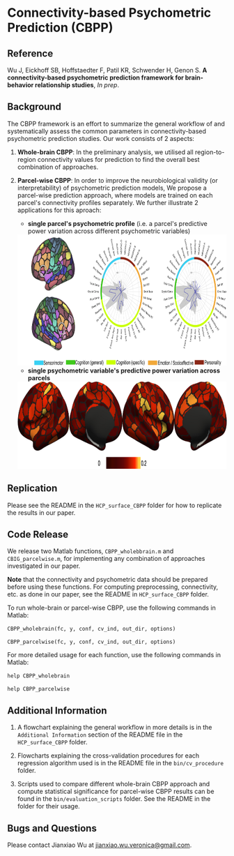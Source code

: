 # Connectivity-based Psychometric Prediction (CBPP)

## Reference

Wu J, Eickhoff SB, Hoffstaedter F, Patil KR, Schwender H, Genon S. **A connectivity-based psychometric prediction framework for brain-behavior relationship studies**, *In prep*.

## Background

The CBPP framework is an effort to summarize the general workflow of and systematically assess the common parameters in connectivity-based psychometric prediction studies. Our work consists of 2 aspects:

1. **Whole-brain CBPP**: In the preliminary analysis, we utilised all region-to-region connectivity values for prediction to find the overall best combination of approaches.

2. **Parcel-wise CBPP**: In order to improve the neurobiological validity (or interpretability) of psychometric prediction models, We propose a parcel-wise prediction approach, where models are trained on each parcel's connectivity profiles separately. We further illustrate 2 applications for this aproach:

    - **single parcel's psychometric profile** (i.e. a parcel's predictive power variation across different psychometric variables)
    <img src="bin/images/root_readme_img1.png" height="300" />
    
    - **single psychometric variable's predictive power variation across parcels**
    <img src="bin/images/root_readme_img2.png" height="200" />

## Replication

Please see the README in the `HCP_surface_CBPP` folder for how to replicate the results in our paper.

## Code Release

We release two Matlab functions, `CBPP_wholebbrain.m` and `CBIG_parcelwise.m`, for implementing any combination of approaches investigated in our paper. 

**Note** that the connectivity and psychometric data should be prepared before using these functions. For computing preprocessing, connectivity, etc. as done in our paper, see the README in `HCP_surface_CBPP` folder.

To run whole-brain or parcel-wise CBPP, use the following commands in Matlab:

```
CBPP_wholebrain(fc, y, conf, cv_ind, out_dir, options)
```

```
CBPP_parcelwise(fc, y, conf, cv_ind, out_dir, options)
```

For more detailed usage for each function, use the following commands in Matlab:

```
help CBPP_wholebrain
```
```
help CBPP_parcelwise
```

## Additional Information

1. A flowchart explaining the general workflow in more details is in the `Additional Information` section of the README file in the `HCP_surface_CBPP` folder.

2. Flowcharts explaining the cross-validation procedures for each regression algorithm used is in the README file in the `bin/cv_procedure` folder.

3. Scripts used to compare different whole-brain CBPP approach and compute statistical significance for parcel-wise CBPP results can be found in the `bin/evaluation_scripts` folder. See the README in the folder for their usage.

## Bugs and Questions

Please contact Jianxiao Wu at jianxiao.wu.veronica@gmail.com.
